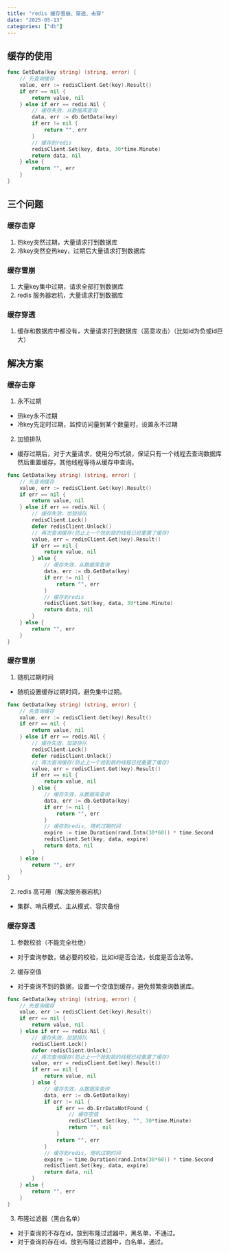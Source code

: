```yaml
---
title: "redis 缓存雪崩、穿透、击穿"
date: "2025-05-13"
categories: ["db"]
---
```


## 缓存的使用
```go
func GetData(key string) (string, error) {
    // 先查询缓存
    value, err := redisClient.Get(key).Result()
    if err == nil {
        return value, nil
    } else if err == redis.Nil {
        // 缓存失效，从数据库查询
        data, err := db.GetData(key)
        if err != nil {
            return "", err
        }
        // 缓存到redis
        redisClient.Set(key, data, 30*time.Minute)
        return data, nil
    } else {
        return "", err
    }
}
```

## 三个问题

### 缓存击穿
1. 热key突然过期，大量请求打到数据库
2. 冷key突然变热key，过期后大量请求打到数据库

### 缓存雪崩
1. 大量key集中过期，请求全部打到数据库
2. redis 服务器宕机，大量请求打到数据库

### 缓存穿透
1. 缓存和数据库中都没有，大量请求打到数据库（恶意攻击）（比如id为负或id巨大）

## 解决方案

### 缓存击穿
1. 永不过期
* 热key永不过期
* 冷key先定时过期，监控访问量到某个数量时，设置永不过期

2. 加锁排队
* 缓存过期后，对于大量请求，使用分布式锁，保证只有一个线程去查询数据库然后重置缓存，其他线程等待从缓存中查询。
```go
func GetData(key string) (string, error) {
    // 先查询缓存
    value, err := redisClient.Get(key).Result()
    if err == nil {
        return value, nil
    } else if err == redis.Nil {
        // 缓存失效，加锁排队
        redisClient.Lock()
        defer redisClient.Unlock()
        // 再次查询缓存(防止上一个抢到锁的线程已经重置了缓存)
        value, err = redisClient.Get(key).Result()
        if err == nil {
            return value, nil
        } else {
            // 缓存失效，从数据库查询
            data, err := db.GetData(key)
            if err != nil {
                return "", err
            }
            // 缓存到redis
            redisClient.Set(key, data, 30*time.Minute)
            return data, nil
        }
    } else {
        return "", err
    }
}
```

### 缓存雪崩
1. 随机过期时间
* 随机设置缓存过期时间，避免集中过期。
```go
func GetData(key string) (string, error) {
    // 先查询缓存
    value, err := redisClient.Get(key).Result()
    if err == nil {
        return value, nil
    } else if err == redis.Nil {
        // 缓存失效，加锁排队
        redisClient.Lock()
        defer redisClient.Unlock()
        // 再次查询缓存(防止上一个抢到锁的线程已经重置了缓存)
        value, err = redisClient.Get(key).Result()
        if err == nil {
            return value, nil
        } else {
            // 缓存失效，从数据库查询
            data, err := db.GetData(key)
            if err != nil {
                return "", err
            }
            // 缓存到redis, 随机过期时间
            expire := time.Duration(rand.Intn(30*60)) * time.Second
            redisClient.Set(key, data, expire)
            return data, nil
        }
    } else {
        return "", err
    }
}
```
2. redis 高可用（解决服务器宕机）
* 集群、哨兵模式、主从模式、容灾备份

### 缓存穿透
1. 参数校验（不能完全杜绝）
* 对于查询参数，做必要的校验，比如id是否合法，长度是否合法等。

2. 缓存空值
* 对于查询不到的数据，设置一个空值到缓存，避免频繁查询数据库。
```go
func GetData(key string) (string, error) {
    // 先查询缓存
    value, err := redisClient.Get(key).Result()
    if err == nil {
        return value, nil
    } else if err == redis.Nil {
        // 缓存失效，加锁排队
        redisClient.Lock()
        defer redisClient.Unlock()
        // 再次查询缓存(防止上一个抢到锁的线程已经重置了缓存)
        value, err = redisClient.Get(key).Result()
        if err == nil {
            return value, nil
        } else {
            // 缓存失效，从数据库查询
            data, err := db.GetData(key)
            if err != nil {
                if err == db.ErrDataNotFound {
                    // 缓存空值
                    redisClient.Set(key, "", 30*time.Minute)
                    return "", nil
                }
                return "", err
            }
            // 缓存到redis, 随机过期时间
            expire := time.Duration(rand.Intn(30*60)) * time.Second
            redisClient.Set(key, data, expire)
            return data, nil
        }
    } else {
        return "", err
    }
}
```
3. 布隆过滤器（黑白名单）
* 对于查询的不存在id，放到布隆过滤器中，黑名单，不通过。
* 对于查询的存在id，放到布隆过滤器中，白名单，通过。
